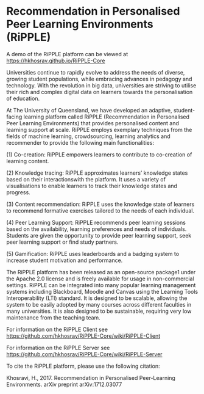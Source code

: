 # Recommendation in Personalised Peer Learning Environments (RiPPLE)

A demo of the RiPPLE platform can be viewed at https://hkhosrav.github.io/RiPPLE-Core

Universities continue to rapidly evolve to address the needs of diverse, growing student populations, while embracing advances in pedagogy and technology. With the revolution in big data, universities are striving to utilise their rich and complex digital data on learners towards the personalisation of education.

At The University of Queensland, we have developed an adaptive, student-facing learning platform
called RiPPLE (Recommendation in Personalised Peer Learning Environments) that provides
personalised content and learning support at scale. RiPPLE employs exemplary techniques from the fields of machine learning, crowdsourcing, learning analytics and recommender to provide the following main functionalities:

(1) Co-creation: RiPPLE empowers learners to contribute to co-creation of learning content.

(2) Knowledge tracing: RiPPLE approximates learners’ knowledge states based on their interactionswith the platform. It uses a variety of visualisations to enable learners to track their knowledge states and progress.

(3) Content recommendation: RiPPLE uses the knowledge state of learners to recommend formative exercises tailored to the needs of each individual.

(4) Peer Learning Support: RiPPLE recommends peer learning sessions based on the availability, learning preferences and needs of individuals. Students are given the opportunity to provide peer learning support, seek peer learning support or find study partners.

(5) Gamification: RiPPLE uses leaderboards and a badging system to increase student motivation and performance.

The RiPPLE platform has been released as an open-source package1 under the Apache 2.0 license and is freely available for usage in non-commercial settings. RiPPLE can be integrated into many popular learning management systems including Blackboard, Moodle and Canvas using the Learning Tools Interoperability (LTI) standard. It is designed to be scalable, allowing the system to be easily adopted by many courses across different faculties in many universities. It is also designed to be sustainable, requiring very low maintenance from the teaching team.

For information on the RiPPLE Client see https://github.com/hkhosrav/RiPPLE-Core/wiki/RiPPLE-Client

For information on the RiPPLE Server see https://github.com/hkhosrav/RiPPLE-Core/wiki/RiPPLE-Server

To cite the RiPPLE platform, please use the following citation:

Khosravi, H., 2017. Recommendation in Personalised Peer-Learning Environments. arXiv preprint arXiv:1712.03077

